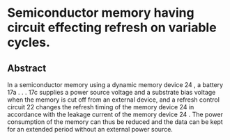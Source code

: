 # Semiconductor memory having circuit effecting refresh on variable cycles.

## Abstract
In a semiconductor memory using a dynamic memory device 24 , a battery 17a . . . 17c supplies a power source voltage and a substrate bias voltage when the memory is cut off from an external device, and a refresh control circuit 22 changes the refresh timing of the memory device 24 in accordance with the leakage current of the memory device 24 . The power consumption of the memory can thus be reduced and the data can be kept for an extended period without an external power source.